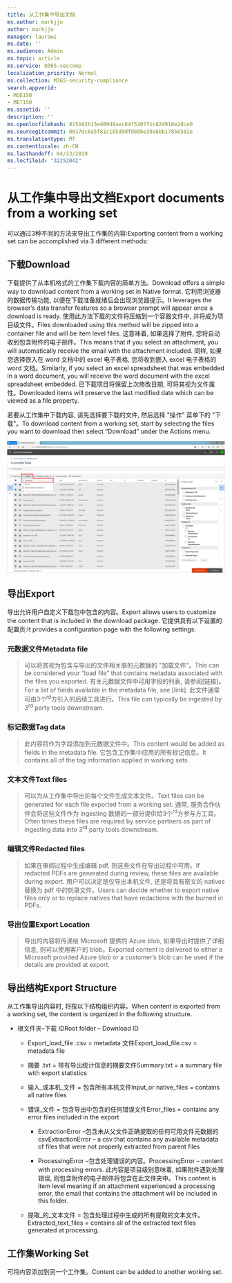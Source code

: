 ```yaml
---
title: 从工作集中导出文档
ms.author: markjjo
author: markjjo
manager: laurawi
ms.date: ''
ms.audience: Admin
ms.topic: article
ms.service: O365-seccomp
localization_priority: Normal
ms.collection: M365-security-compliance
search.appverid:
- MOE150
- MET150
ms.assetid: ''
description: ''
ms.openlocfilehash: 815b92b13ed09d8aec64f5207f1c82d910e2dce0
ms.sourcegitcommit: 0017dc6a5f81c165d9dfd88be39a6bb17856582e
ms.translationtype: MT
ms.contentlocale: zh-CN
ms.lasthandoff: 04/23/2019
ms.locfileid: "32252042"
---
```

# <a name="export-documents-from-a-working-set"></a><span data-ttu-id="e67f1-102">从工作集中导出文档</span><span class="sxs-lookup"><span data-stu-id="e67f1-102">Export documents from a working set</span></span>

<span data-ttu-id="e67f1-103">可以通过3种不同的方法来导出工作集的内容:</span><span class="sxs-lookup"><span data-stu-id="e67f1-103">Exporting content from a working set can be accomplished via 3 different methods:</span></span>

## <a name="download"></a><span data-ttu-id="e67f1-104">下载</span><span class="sxs-lookup"><span data-stu-id="e67f1-104">Download</span></span>

<span data-ttu-id="e67f1-105">下载提供了从本机格式的工作集下载内容的简单方法。</span><span class="sxs-lookup"><span data-stu-id="e67f1-105">Download offers a simple way to download content from a working set in Native format.</span></span> <span data-ttu-id="e67f1-106">它利用浏览器的数据传输功能, 以便在下载准备就绪后会出现浏览器提示。</span><span class="sxs-lookup"><span data-stu-id="e67f1-106">It leverages the browser’s data transfer features so a browser prompt will appear once a download is ready.</span></span> <span data-ttu-id="e67f1-107">使用此方法下载的文件将压缩到一个容器文件中, 并将成为项目级文件。</span><span class="sxs-lookup"><span data-stu-id="e67f1-107">Files downloaded using this method will be zipped into a container file and will be item level files.</span></span> <span data-ttu-id="e67f1-108">这意味着, 如果选择了附件, 您将自动收到包含附件的电子邮件。</span><span class="sxs-lookup"><span data-stu-id="e67f1-108">This means that if you select an attachment, you will automatically receive the email with the attachment included.</span></span> <span data-ttu-id="e67f1-109">同样, 如果您选择嵌入在 word 文档中的 excel 电子表格, 您将收到嵌入 excel 电子表格的 word 文档。</span><span class="sxs-lookup"><span data-stu-id="e67f1-109">Similarly, if you select an excel spreadsheet that was embedded in a word document, you will receive the word document with the excel spreadsheet embedded.</span></span> <span data-ttu-id="e67f1-110">已下载项目将保留上次修改日期, 可将其视为文件属性。</span><span class="sxs-lookup"><span data-stu-id="e67f1-110">Downloaded items will preserve the last modified date which can be viewed as a file property.</span></span>

<span data-ttu-id="e67f1-111">若要从工作集中下载内容, 请先选择要下载的文件, 然后选择 "操作" 菜单下的 "下载"。</span><span class="sxs-lookup"><span data-stu-id="e67f1-111">To download content from a working set, start by selecting the files you want to download then select “Download” under the Actions menu.</span></span>

![自动生成的计算机说明的屏幕截图](../media/eDiscoDownload.png)

## <a name="export"></a><span data-ttu-id="e67f1-113">导出</span><span class="sxs-lookup"><span data-stu-id="e67f1-113">Export</span></span>

<span data-ttu-id="e67f1-114">导出允许用户自定义下载包中包含的内容。</span><span class="sxs-lookup"><span data-stu-id="e67f1-114">Export allows users to customize the content that is included in the download package.</span></span> <span data-ttu-id="e67f1-115">它提供具有以下设置的配置页:</span><span class="sxs-lookup"><span data-stu-id="e67f1-115">It provides a configuration page with the following settings:</span></span>

### <a name="metadata-file"></a><span data-ttu-id="e67f1-116">元数据文件</span><span class="sxs-lookup"><span data-stu-id="e67f1-116">Metadata file</span></span>

> <span data-ttu-id="e67f1-117">可以将其视为包含与导出的文件相关联的元数据的 "加载文件"。</span><span class="sxs-lookup"><span data-stu-id="e67f1-117">This can be considered your “load file” that contains metadata associated with the files you exported.</span></span> <span data-ttu-id="e67f1-118">有关元数据文件中可用字段的列表, 请参阅\[链接\]。</span><span class="sxs-lookup"><span data-stu-id="e67f1-118">For a list of fields available in the metadata file, see \[link\].</span></span> <span data-ttu-id="e67f1-119">此文件通常可由3个<sup>rd</sup>方引入的后续工具进行。</span><span class="sxs-lookup"><span data-stu-id="e67f1-119">This file can typically be ingested by 3<sup>rd</sup> party tools downstream.</span></span>

### <a name="tag-data"></a><span data-ttu-id="e67f1-120">标记数据</span><span class="sxs-lookup"><span data-stu-id="e67f1-120">Tag data</span></span>

> <span data-ttu-id="e67f1-121">此内容将作为字段添加到元数据文件中。</span><span class="sxs-lookup"><span data-stu-id="e67f1-121">This content would be added as fields in the metadata file.</span></span> <span data-ttu-id="e67f1-122">它包含工作集中应用的所有标记信息。</span><span class="sxs-lookup"><span data-stu-id="e67f1-122">It contains all of the tag information applied in working sets.</span></span>

### <a name="text-files"></a><span data-ttu-id="e67f1-123">文本文件</span><span class="sxs-lookup"><span data-stu-id="e67f1-123">Text files</span></span>

> <span data-ttu-id="e67f1-124">可以为从工作集中导出的每个文件生成文本文件。</span><span class="sxs-lookup"><span data-stu-id="e67f1-124">Text files can be generated for each file exported from a working set.</span></span> <span data-ttu-id="e67f1-125">通常, 服务合作伙伴会将这些文件作为 ingesting 数据的一部分提供给3个<sup>rd</sup>方参与方工具。</span><span class="sxs-lookup"><span data-stu-id="e67f1-125">Often times these files are required by service partners as part of ingesting data into 3<sup>rd</sup> party tools downstream.</span></span>

### <a name="redacted-files"></a><span data-ttu-id="e67f1-126">编辑文件</span><span class="sxs-lookup"><span data-stu-id="e67f1-126">Redacted files</span></span>

> <span data-ttu-id="e67f1-127">如果在审阅过程中生成编辑 pdf, 则这些文件在导出过程中可用。</span><span class="sxs-lookup"><span data-stu-id="e67f1-127">If redacted PDFs are generated during review, these files are available during export.</span></span> <span data-ttu-id="e67f1-128">用户可以决定是仅导出本机文件, 还是将具有密文的 natives 替换为 pdf 中的刻录文件。</span><span class="sxs-lookup"><span data-stu-id="e67f1-128">Users can decide whether to export native files only or to replace natives that have redactions with the burned in PDFs.</span></span>

### <a name="export-location"></a><span data-ttu-id="e67f1-129">导出位置</span><span class="sxs-lookup"><span data-stu-id="e67f1-129">Export Location</span></span>

> <span data-ttu-id="e67f1-130">导出的内容将传递给 Microsoft 提供的 Azure blob, 如果导出时提供了详细信息, 则可以使用客户的 blob。</span><span class="sxs-lookup"><span data-stu-id="e67f1-130">Exported content is delivered to either a Microsoft provided Azure blob or a customer’s blob can be used if the details are provided at export.</span></span>

## <a name="export-structure"></a><span data-ttu-id="e67f1-131">导出结构</span><span class="sxs-lookup"><span data-stu-id="e67f1-131">Export Structure</span></span>

<span data-ttu-id="e67f1-132">从工作集导出内容时, 将按以下结构组织内容。</span><span class="sxs-lookup"><span data-stu-id="e67f1-132">When content is exported from a working set, the content is organized in the following structure.</span></span>

  - <span data-ttu-id="e67f1-133">根文件夹–下载 ID</span><span class="sxs-lookup"><span data-stu-id="e67f1-133">Root folder – Download ID</span></span>
    
      - <span data-ttu-id="e67f1-134">Export\_load\_file .csv = metadata 文件</span><span class="sxs-lookup"><span data-stu-id="e67f1-134">Export\_load\_file.csv = metadata file</span></span>
    
      - <span data-ttu-id="e67f1-135">摘要 .txt = 带有导出统计信息的摘要文件</span><span class="sxs-lookup"><span data-stu-id="e67f1-135">Summary.txt = a summary file with export statistics</span></span>
    
      - <span data-ttu-id="e67f1-136">输入\_或本机\_文件 = 包含所有本机文件</span><span class="sxs-lookup"><span data-stu-id="e67f1-136">Input\_or native\_files = contains all native files</span></span>
    
      - <span data-ttu-id="e67f1-137">错误\_文件 = 包含导出中包含的任何错误文件</span><span class="sxs-lookup"><span data-stu-id="e67f1-137">Error\_files = contains any error files included in the export</span></span>
        
          - <span data-ttu-id="e67f1-138">ExtractionError –包含未从父文件正确提取的任何可用文件元数据的 csv</span><span class="sxs-lookup"><span data-stu-id="e67f1-138">ExtractionError – a csv that contains any available metadata of files that were not properly extracted from parent files</span></span>
        
          - <span data-ttu-id="e67f1-139">ProcessingError –包含处理错误的内容。</span><span class="sxs-lookup"><span data-stu-id="e67f1-139">ProcessingError – content with processing errors.</span></span> <span data-ttu-id="e67f1-140">此内容是项目级别意味着, 如果附件遇到处理错误, 则包含附件的电子邮件将包含在此文件夹中。</span><span class="sxs-lookup"><span data-stu-id="e67f1-140">This content is item level meaning if an attachment experienced a processing error, the email that contains the attachment will be included in this folder.</span></span>
    
      - <span data-ttu-id="e67f1-141">提取\_的\_文本文件 = 包含处理过程中生成的所有提取的文本文件。</span><span class="sxs-lookup"><span data-stu-id="e67f1-141">Extracted\_text\_files = contains all of the extracted text files generated at processing.</span></span>

## <a name="working-set"></a><span data-ttu-id="e67f1-142">工作集</span><span class="sxs-lookup"><span data-stu-id="e67f1-142">Working Set</span></span>

<span data-ttu-id="e67f1-143">可将内容添加到另一个工作集。</span><span class="sxs-lookup"><span data-stu-id="e67f1-143">Content can be added to another working set.</span></span>